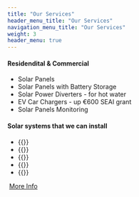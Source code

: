 ```yaml
---
title: "Our Services"
header_menu_title: "Our Services"
navigation_menu_title: "Our Services"
weight: 3
header_menu: true
---
```



#### Residendital & Commercial

- Solar Panels
- Solar Panels with Battery Storage
- Solar Power Diverters - for hot water
- EV Car Chargers - up €600 SEAI grant
- Solar Panels Monitoring

#### Solar systems that we can install

- {{<extlink text="Solis with Energy Storage" href="https://www.solisinverters.com/uk/Residential-Solutions.html#page1/" icon="fa fa-external-link">}}
- {{<extlink text="Huawei Residential Smart PV & ESS Solution" href="https://solar.huawei.com/en/" icon="fa fa-external-link">}}
- {{<extlink text="Growatt Solar PV Systems" href="https://us.growatt.com/solutions/off-grid-storage-system" icon="fa fa-external-link">}}
- {{<extlink text="Victron ESS Systems" href="https://www.victronenergy.com/" icon="fa fa-external-link">}}
- {{<extlink text="My Energi Systems" href="https://www.myenergi.com/ie" icon="fa fa-external-link">}}

&nbsp;[More Info](services)
